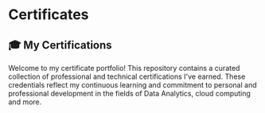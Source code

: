 # Certificates
## 🎓 My Certifications 

Welcome to my certificate portfolio! This repository contains a curated collection of professional and technical certifications I've earned. These credentials reflect my continuous learning and commitment to personal and professional development in the fields of Data Analytics, cloud computing and more.
